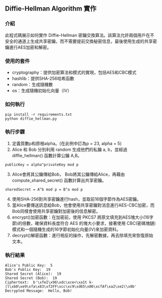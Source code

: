 ## Diffie-Hellman Algorithm 實作

### 介紹
此程式碼展示如何實作 Diffie-Hellman 密鑰交換算法。該算法允許兩個用戶在不安全的通道上生成共享密鑰，而不需要提前交換秘密信息，最後使用生成的共享密鑰進行AES加密和解密。

### 使用的套件
- cryptography：提供加密算法和模式的實現，包括AES和CBC模式
- hashlib：提供SHA-256哈希函數
- random：生成隨機數
- os：生成隨機初始化向量（IV）

### 如何執行
```
pip install -r requirements.txt
python diffie_hellman.py
```
### 執行步驟
1. 定義質數p和原根alpha。(在此例中訂為p = 23, alpha = 5)
2. Alice 和 Bob 分別利用 random 生成他們的私鑰 a, b，並經過 diffie_hellman() 函數計算公鑰 A,B。
```
publicKey = alpha^privateKey mod p
```
3. Alice會將其公鑰傳給Bob， Bob將其公鑰傳給Alice，再藉由compute_shared_secret() 函數計算出共享密鑰。 
```
sharedSecret = A^b mod p = B^a mod p
```
4. 使用SHA-256對共享密鑰進行hash，並取前16個字節作為AES密鑰。
5. 當Alice要傳送訊息給Bob，他會使用共享密鑰對消息進行AES-CBC加密，而Bob同樣會使用共享密鑰對加密後的信息解密。
6. encrypt()加密函數：在加密前，使用 PKCS7 將原文填充到AES塊大小(16字節)的倍數，確保資料長度符合 AES 的塊大小要求，接著使用 CBC(密碼塊鏈)模式和一個隨機生成的16字節初始化向量(IV)來加密資料。
7. decrypt()解密函數：進行相反的操作，先解密數據，再去除填充來恢復原始文本。


### 執行結果
```
Alice's Public Key:  5
Bob's Public Key:  19
Shared Secret (Alice):  19
Shared Secret (Bob):  19
Ciphertext:  b'\xfeI\x96\xdc\xce<\xa1t k-|l\xb0\xe9\xfa\x83\xf2FF\xcc\xc9\xd65\x06\xcfAf\xa2\xe2(\x0b'
Decrypted Message:  Hello, Bob!
```
